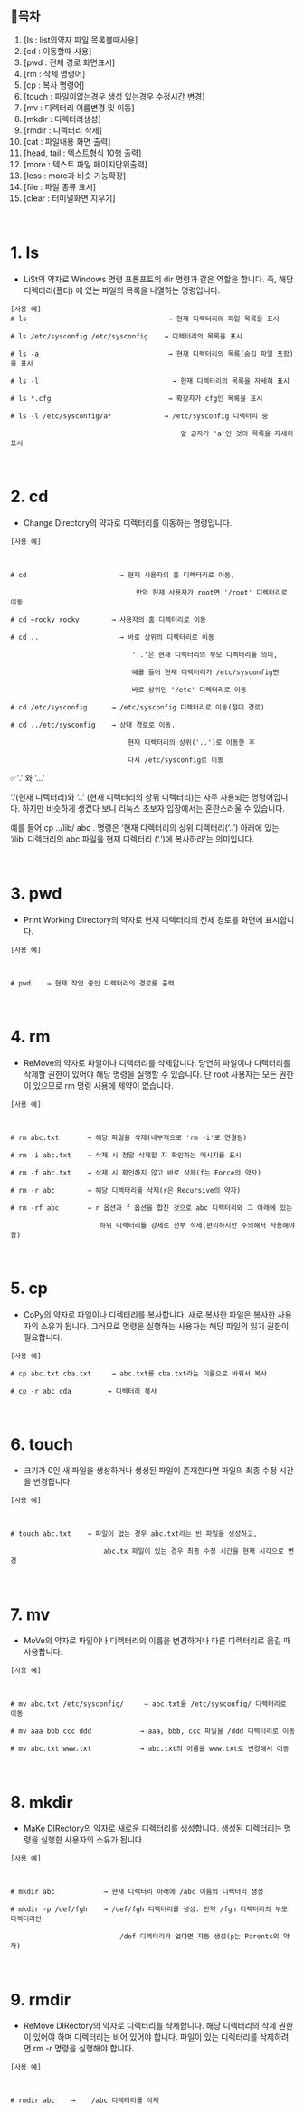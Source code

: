 ## 🔖목차
1. [ls : list의약자 파일 목록볼때사용]
2. [cd : 이동할때 사용]
3. [pwd : 전체 경로 화면표시]
4. [rm : 삭제 명령어]
5. [cp : 복사 명령어]
6. [touch : 파일이없는경우 생성 있는경우 수정시간 변경]
7. [mv : 디렉터리 이름변경 및 이동]
8. [mkdir : 디렉터리생성]
9. [rmdir : 디렉터리 삭제]
10. [cat : 파일내용 화면 출력]
11. [head, tail : 텍스트형식 10행 출력]
12. [more : 텍스트 파일 페이지단위출력]
13. [less : more과 비슷 기능확장]
14. [file : 파일 종류 표시]
15. [clear : 터미널화면 지우기]

<br/>

# 1. ls

- LiSt의 약자로 Windows 명령 프롬프트의 dir 명령과 같은 역할을 합니다. 즉, 해당 디렉터리(폴더) 에 있는 파일의 목록을 나열하는 명령입니다.

```
[사용 예]
# ls                                   → 현재 디렉터리의 파일 목록을 표시

# ls /etc/sysconfig /etc/sysconfig    → 디렉터리의 목록을 표시

# ls -a                                → 현재 디렉터리의 목록(숨김 파일 포함)을 표시

# ls -l                                 → 현재 디렉터리의 목록을 자세히 표시

# ls *.cfg                             → 확장자가 cfg인 목록을 표시

# ls -l /etc/sysconfig/a*             → /etc/sysconfig 디렉터리 중 

                                          앞 글자가 'a'인 것의 목록을 자세히 표시

```
<br/>

# 2. cd

- Change Directory의 약자로 디렉터리를 이동하는 명령입니다.

```
[사용 예]

 

# cd                       → 현재 사용자의 홈 디렉터리로 이동,

                               만약 현재 사용자가 root면 '/root' 디렉터리로 이동

# cd ~rocky rocky        → 사용자의 홈 디렉터리로 이동

# cd ..                    → 바로 상위의 디렉터리로 이동

                              '..'은 현재 디렉터리의 부모 디렉터리를 의미,

                              예를 들어 현재 디렉터리가 /etc/sysconfig면 

                              바로 상위인 '/etc' 디렉터리로 이동

# cd /etc/sysconfig      → /etc/sysconfig 디렉터리로 이동(절대 경로)

# cd ../etc/sysconfig    → 상대 경로로 이동.

                             현재 디렉터리의 상위('..')로 이동한 후 

                             다시 /etc/sysconfig로 이동
```

✅'.' 와 '...'

‘.’(현재 디렉터리)와 ‘..’ (현재 디렉터리의 상위 디렉터리)는 자주 사용되는 명령어입니다. 하지만 비슷하게 생겼다 보니 리눅스 초보자 입장에서는 혼란스러울 수 있습니다.  

예를 들어 cp ../lib/ abc . 명령은 ‘현재 디렉터리의 상위 디렉터리(‘..’) 아래에 있는 ‘/lib’ 디렉터리의 abc 파일을 현재 디렉터리 (‘.’)에 복사하라’는 의미입니다.

 

<br/>

# 3. pwd

- Print Working Directory의 약자로 현재 디렉터리의 전체 경로를 화면에 표시합니다.

```
[사용 예]

 

# pwd    → 현재 작업 중인 디렉터리의 경로를 출력
```

<br/>

# 4. rm

- ReMove의 약자로 파일이나 디렉터리를 삭제합니다. 당연히 파일이나 디렉터리를 삭제할 권한이 있어야 해당 명령을 실행할 수 있습니다. 단 root 사용자는 모든 권한이 있으므로 rm 명령 사용에 제약이 없습니다.

```
[사용 예]

 

# rm abc.txt       → 해당 파일을 삭제(내부적으로 'rm -i'로 연결됨)

# rm -i abc.txt    → 삭제 시 정말 삭제할 지 확인하는 메시지를 표시

# rm -f abc.txt    → 삭제 시 확인하지 않고 바로 삭제(f는 Force의 약자)

# rm -r abc        → 해당 디렉터리를 삭제(r은 Recursive의 약자)

# rm -rf abc       → r 옵션과 f 옵션을 합친 것으로 abc 디렉터리와 그 아래에 있는

                      하위 디렉터리를 강제로 전부 삭제(편리하지만 주의해서 사용해야 함)

```

<br/>

# 5. cp

- CoPy의 약자로 파일이나 디렉터리를 복사합니다. 새로 복사한 파일은 복사한 사용자의 소유가 됩니다. 그러므로 명령을 실행하는 사용자는 해당 파일의 읽기 권한이 필요합니다.

```
[사용 예]

# cp abc.txt cba.txt     → abc.txt를 cba.txt라는 이름으로 바꿔서 복사

# cp -r abc cda         → 디렉터리 복사

```

<br/>

# 6. touch

- 크기가 0인 새 파일을 생성하거나 생성된 파일이 존재한다면 파일의 최종 수정 시간을 변경합니다.

```
[사용 예]

 

# touch abc.txt    → 파일이 없는 경우 abc.txt라는 빈 파일을 생성하고,

                       abc.tx 파일이 있는 경우 최종 수정 시간을 현재 시각으로 변경
```

<br/>

# 7. mv

- MoVe의 약자로 파일이나 디렉터리의 이름을 변경하거나 다른 디렉터리로 옮길 때 사용합니다.

```
[사용 예]

 

# mv abc.txt /etc/sysconfig/     → abc.txt을 /etc/sysconfig/ 디렉터리로 이동

# mv aaa bbb ccc ddd            → aaa, bbb, ccc 파일을 /ddd 디렉터리로 이동

# mv abc.txt www.txt            → abc.txt의 이름을 www.txt로 변경해서 이동
```

<br/>

# 8. mkdir

- MaKe DIRectory의 약자로 새로운 디렉터리를 생성합니다. 생성된 디렉터리는 명령을 실행한 사용자의 소유가 됩니다.

```
[사용 예]

 

# mkdir abc            → 현재 디렉터리 아래에 /abc 이름의 디렉터리 생성

# mkdir -p /def/fgh    → /def/fgh 디렉터리를 생성. 만약 /fgh 디렉터리의 부모 디렉터리인

                           /def 디렉터리가 없다면 자동 생성(p는 Parents의 약자)
```

<br/>

# 9. rmdir

- ReMove DIRectory의 약자로 디렉터리를 삭제합니다. 해당 디렉터리의 삭제 권한이 있어야 하며 디렉터리는 비어 있어야 합니다. 파일이 있는 디렉터리를 삭제하려면 rm -r 명령을 실행해야 합니다.

```
[사용 예]

 

# rmdir abc    →    /abc 디렉터리를 삭제
```

<br/>




